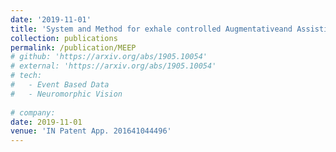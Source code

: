 ```yaml
---
date: '2019-11-01'
title: 'System and Method for exhale controlled Augmentativeand Assistive Communicationdevice for communication and controlling IOT device'
collection: publications
permalink: /publication/MEEP  
# github: 'https://arxiv.org/abs/1905.10054'
# external: 'https://arxiv.org/abs/1905.10054'
# tech:
#   - Event Based Data
#   - Neuromorphic Vision
  
# company: 
date: 2019-11-01
venue: 'IN Patent App. 201641044496'
---
```






